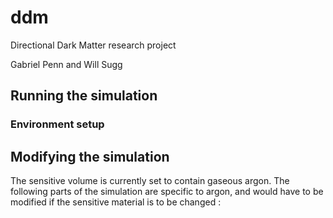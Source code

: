 # ddm
Directional Dark Matter research project

Gabriel Penn and Will Sugg

## Running the simulation

### Environment setup



## Modifying the simulation

The sensitive volume is currently set to contain gaseous argon. The following parts of the simulation are specific to argon, and would have to be modified if the sensitive material is to be changed :
